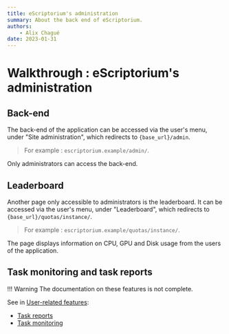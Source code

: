 ```yaml
---
title: eScriptorium's administration
summary: About the back end of eScriptorium.
authors:
    - Alix Chagué
date: 2023-01-31
---
```


# Walkthrough :  eScriptorium's administration

## Back-end

The back-end of the application can be accessed via the user's menu, under "Site administration", which redirects to `{base_url}/admin`.  

> For example : `escriptorium.example/admin/`.

Only administrators can access the back-end.  

## Leaderboard  

Another page only accessible to administrators is the leaderboard. It can be accessed via the user's menu, under "Leaderboard", which redirects to `{base_url}/quotas/instance/`.  

> For example : `escriptorium.example/quotas/instance/`.

The page displays information on CPU, GPU and Disk usage from the users of the application.  

## Task monitoring and task reports

!!! Warning 
    The documentation on these features is not complete.

See in [User-related features](walkthrough_users.md):

- [Task reports](walkthrough_users.md#task-reports)
- [Task monitoring](walkthrough_users.md#task-monitoring)